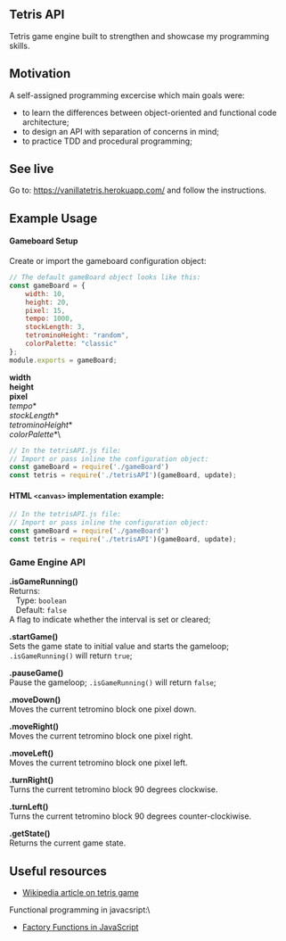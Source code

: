 ## Tetris API
Tetris game engine built to strengthen and showcase my programming skills. 

## Motivation

A self-assigned programming excercise which main goals were: 
* to learn the differences between object-oriented and functional code architecture;
* to design an API with separation of concerns in mind;
* to practice TDD and procedural programming;

## See live
Go to: https://vanillatetris.herokuapp.com/ and follow the instructions. 

## Example Usage

#### Gameboard Setup

Create or import the gameboard configuration object:
```javascript
// The default gameBoard object looks like this:
const gameBoard = {
    width: 10,
    height: 20,
    pixel: 15,
    tempo: 1000,
    stockLength: 3,
    tetrominoHeight: "random",
    colorPalette: "classic"
};
module.exports = gameBoard;
```
**width**\
**height**\
**pixel**\
*tempo**\
*stockLength**\
*tetrominoHeight**\
*colorPalette**\

```javascript
// In the tetrisAPI.js file:
// Import or pass inline the configuration object:
const gameBoard = require('./gameBoard')
const tetris = require('./tetrisAPI')(gameBoard, update);
```
#### HTML `<canvas>` implementation example:

```javascript
// In the tetrisAPI.js file:
// Import or pass inline the configuration object:
const gameBoard = require('./gameBoard')
const tetris = require('./tetrisAPI')(gameBoard, update);
```

### Game Engine API

**.isGameRunning()**\
Returns:\
&nbsp;&nbsp; Type: `boolean`\
&nbsp;&nbsp; Default: `false` \
A flag to indicate whether the interval is set or cleared;

**.startGame()**\
Sets the game state to initial value and starts the gameloop; `.isGameRunning()` will return `true`;

**.pauseGame()**\
Pause the gameloop; `.isGameRunning()` will return `false`;

**.moveDown()**\
Moves the current tetromino block one pixel down.

**.moveRight()**\
Moves the current tetromino block one pixel right.

**.moveLeft()**\
Moves the current tetromino block one pixel left.

**.turnRight()**\
Turns the current tetromino block 90 degrees clockwise.

**.turnLeft()**\
Turns the current tetromino block 90 degrees counter-clockiwise.

**.getState()**\
Returns the current game state. 

## Useful resources

* [Wikipedia article on tetris game](https://en.wikipedia.org/wiki/Tetris "Wikipedia article")

Functional programming in javacsript:\
* [Factory Functions in JavaScript](https://www.youtube.com/watch?v=ImwrezYhw4w&t=243s "Factory functions")



